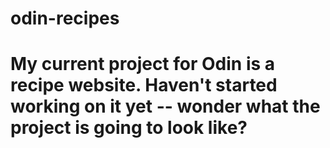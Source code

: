# odin-recipes

# My current project for Odin is a recipe website. Haven't started working on it yet -- wonder what the project is going to look like?

